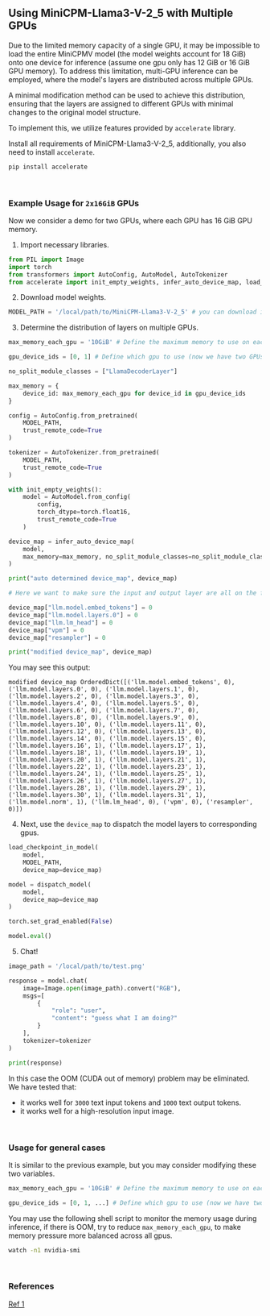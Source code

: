 ## Using MiniCPM-Llama3-V-2_5 with Multiple GPUs

Due to the limited memory capacity of a single GPU, it may be impossible to load the entire MiniCPMV model (the model weights account for 18 GiB) onto one device for inference (assume one gpu only has 12 GiB or 16 GiB GPU memory). To address this limitation, multi-GPU inference can be employed, where the model's layers are distributed across multiple GPUs.

A minimal modification method can be used to achieve this distribution, ensuring that the layers are assigned to different GPUs with minimal changes to the original model structure.

To implement this, we utilize features provided by `accelerate` library. 

Install all requirements of MiniCPM-Llama3-V-2_5, additionally, you also need to install `accelerate`.

```bash
pip install accelerate
```

<br/>

### Example Usage for `2x16GiB` GPUs

Now we consider a demo for two GPUs, where each GPU has 16 GiB GPU memory.

1. Import necessary libraries.

```python
from PIL import Image
import torch
from transformers import AutoConfig, AutoModel, AutoTokenizer
from accelerate import init_empty_weights, infer_auto_device_map, load_checkpoint_in_model, dispatch_model
```

2. Download model weights.

```python
MODEL_PATH = '/local/path/to/MiniCPM-Llama3-V-2_5' # you can download in advance or use `openbmb/MiniCPM-Llama3-V-2_5`
```

3. Determine the distribution of layers on multiple GPUs. 

```python
max_memory_each_gpu = '10GiB' # Define the maximum memory to use on each gpu, here we suggest using a balanced value, because the weight is not everything, the intermediate activation value also uses GPU memory (10GiB < 16GiB)

gpu_device_ids = [0, 1] # Define which gpu to use (now we have two GPUs, each has 16GiB memory)

no_split_module_classes = ["LlamaDecoderLayer"]

max_memory = {
    device_id: max_memory_each_gpu for device_id in gpu_device_ids
}

config = AutoConfig.from_pretrained(
    MODEL_PATH, 
    trust_remote_code=True
)

tokenizer = AutoTokenizer.from_pretrained(
    MODEL_PATH, 
    trust_remote_code=True
)

with init_empty_weights():
    model = AutoModel.from_config(
        config, 
        torch_dtype=torch.float16, 
        trust_remote_code=True
    )

device_map = infer_auto_device_map(
    model,
    max_memory=max_memory, no_split_module_classes=no_split_module_classes
)

print("auto determined device_map", device_map)

# Here we want to make sure the input and output layer are all on the first gpu to avoid any modifications to original inference script.

device_map["llm.model.embed_tokens"] = 0
device_map["llm.model.layers.0"] = 0
device_map["llm.lm_head"] = 0
device_map["vpm"] = 0
device_map["resampler"] = 0

print("modified device_map", device_map)

```

You may see this output:

```
modified device_map OrderedDict([('llm.model.embed_tokens', 0), ('llm.model.layers.0', 0), ('llm.model.layers.1', 0), ('llm.model.layers.2', 0), ('llm.model.layers.3', 0), ('llm.model.layers.4', 0), ('llm.model.layers.5', 0), ('llm.model.layers.6', 0), ('llm.model.layers.7', 0), ('llm.model.layers.8', 0), ('llm.model.layers.9', 0), ('llm.model.layers.10', 0), ('llm.model.layers.11', 0), ('llm.model.layers.12', 0), ('llm.model.layers.13', 0), ('llm.model.layers.14', 0), ('llm.model.layers.15', 0), ('llm.model.layers.16', 1), ('llm.model.layers.17', 1), ('llm.model.layers.18', 1), ('llm.model.layers.19', 1), ('llm.model.layers.20', 1), ('llm.model.layers.21', 1), ('llm.model.layers.22', 1), ('llm.model.layers.23', 1), ('llm.model.layers.24', 1), ('llm.model.layers.25', 1), ('llm.model.layers.26', 1), ('llm.model.layers.27', 1), ('llm.model.layers.28', 1), ('llm.model.layers.29', 1), ('llm.model.layers.30', 1), ('llm.model.layers.31', 1), ('llm.model.norm', 1), ('llm.lm_head', 0), ('vpm', 0), ('resampler', 0)])
```

4. Next, use the `device_map` to dispatch the model layers to corresponding gpus.

```python
load_checkpoint_in_model(
    model, 
    MODEL_PATH, 
    device_map=device_map)

model = dispatch_model(
    model, 
    device_map=device_map
)

torch.set_grad_enabled(False)

model.eval()
```



5. Chat!

```python
image_path = '/local/path/to/test.png'

response = model.chat(
    image=Image.open(image_path).convert("RGB"),
    msgs=[
        {
            "role": "user",
            "content": "guess what I am doing?"
        }
    ],
    tokenizer=tokenizer
)

print(response)
```

In this case the OOM (CUDA out of memory) problem may be eliminated. We have tested that:

- it works well for `3000` text input tokens and `1000` text output tokens.
- it works well for a high-resolution input image.

<br/>

### Usage for general cases

It is similar to the previous example, but you may consider modifying these two variables.

```python
max_memory_each_gpu = '10GiB' # Define the maximum memory to use on each gpu, here we suggest using a balanced value, because the weight is not everything, the intermediate activation value also uses GPU memory (10GiB < 16GiB)

gpu_device_ids = [0, 1, ...] # Define which gpu to use (now we have two GPUs, each has 16GiB memory)
```

You may use the following shell script to monitor the memory usage during inference, if there is OOM, try to reduce `max_memory_each_gpu`, to make memory pressure more balanced across all gpus.

```bash
watch -n1 nvidia-smi
```

<br/>


### References

[Ref 1](https://zhuanlan.zhihu.com/p/639850033)

